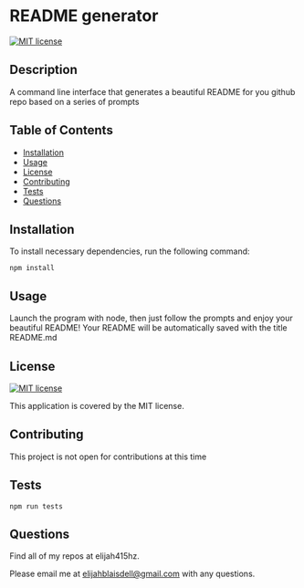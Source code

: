 # README generator
[![MIT license](https://img.shields.io/badge/License-MIT-blue.svg)](https://lbesson.mit-license.org/)
## Description
A command line interface that generates a beautiful README for you github repo based on a series of prompts
## Table of Contents
* [Installation](#Installation)
* [Usage](#Usage)
* [License](#License)
* [Contributing](#Contributing)
* [Tests](#Tests)
* [Questions](#Questions)
## Installation
To install necessary dependencies, run the following command:
```
npm install
``` 
## Usage
Launch the program with node, then just follow the prompts and enjoy your beautiful README! Your README will be automatically saved with the title README.md
## License
[![MIT license](https://img.shields.io/badge/License-MIT-blue.svg)](https://lbesson.mit-license.org/) 

This application is covered by the MIT license.
## Contributing
This project is not open for contributions at this time
## Tests
```
npm run tests
``` 
## Questions
Find all of my repos at elijah415hz. 

Please email me at elijahblaisdell@gmail.com with any questions.
